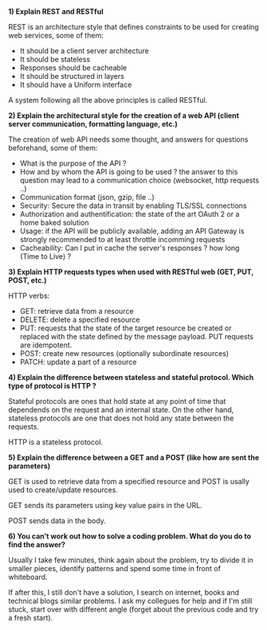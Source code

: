 **1) Explain REST and RESTful**

REST is an architecture style that defines constraints to be used 
for creating web services, some of them:
- It should be a client server architecture
- It should be stateless
- Responses should be cacheable
- It should be structured in layers
- It should have a Uniform interface

A system following all the above principles is called RESTful.

**2) Explain the architectural style for the creation of a web API (client server communication, formatting language, etc.)**

The creation of web API needs some thought, and answers for questions beforehand, some of them:
- What is the purpose of the API ?
- How and by whom the API is going to be used ? the answer to this question may lead to a communication choice (websocket, http requests ..)
- Communication format (json, gzip, file ..)
- Security: Secure the data in transit by enabling TLS/SSL connections
- Authorization and authentification: the state of the art OAuth 2 or a home baked solution
- Usage: if the API will be publicly available, adding an API Gateway is strongly recommended to at least throttle incomming requests
- Cacheability: Can I put in cache the server's responses ? how long (Time to Live) ?

**3) Explain HTTP requests types when used with RESTful web (GET, PUT, POST, etc.)**

HTTP verbs:

- GET: retrieve data from a resource
- DELETE: delete a specified resource
- PUT: requests that the state of the target resource be created
        or replaced with the state defined by the message payload.
        PUT requests are idempotent.
- POST: create new resources (optionally subordinate resources)
- PATCH: update a part of a resource

**4) Explain the difference between stateless and stateful protocol. Which type of protocol is HTTP ?**

Stateful protocols are ones that hold state at any point of time 
that dependends on the request and an internal state.
On the other hand, stateless protocols are one that does not hold
any state between the requests.

HTTP is a stateless protocol.

**5) Explain the difference between a GET and a POST (like how are sent the parameters)**

GET is used to retrieve data from a specified resource and 
POST is usally used to create/update resources.

GET sends its parameters using key value pairs in the URL. 

POST sends data in the body.

**6) You can’t work out how to solve a coding problem. What do you do to find the answer?**

Usually I take few minutes, think again about the problem, try
to divide it in smaller pieces, identify patterns and
spend some time in front of whiteboard. 
 
If after this, I still don't have a solution,
I search on internet, books and technical blogs similar problems.
I ask my collegues for help and if I'm still stuck,
start over with different angle 
(forget about the previous code and try a fresh start).   
 
          

      